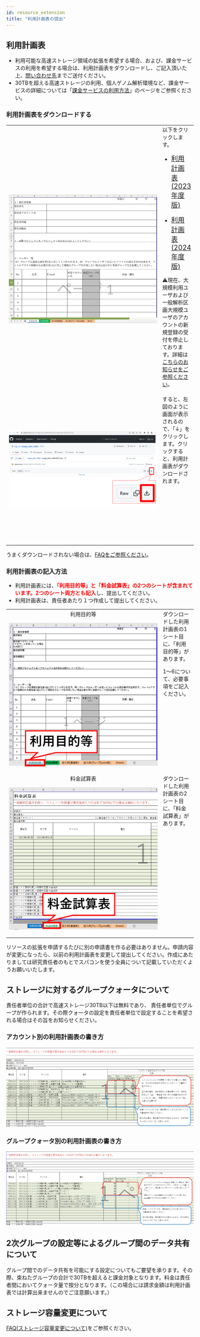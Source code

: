 ```yaml
---
id: resource_extension
title: "利用計画表の提出"
---
```


## 利用計画表


- 利用可能な高速ストレージ領域の拡張を希望する場合、および、課金サービスの利用を希望する場合は、利用計画表をダウンロードし、ご記入頂いた上、[問い合わせ先](/application/reference)までご送付ください。
- 30TBを超える高速ストレージの利用、個人ゲノム解析環境など、課金サービスの詳細については「[課金サービスの利用方法](/application/billing_service)」のページをご参照ください。


### 利用計画表をダウンロードする

<table>
<tr>
<td width="400" height="400" align="center">

![](usageTB_plain.png)


</td>
<td valign="top">
以下をクリックします。

<a href="https://github.com/nig-sc/usage_plan_table/blob/main/usage_plan_table2023_v1.2.1.xlsx"><ul><li><font size="+1.5">利用計画表(2023年度版)</font></li></ul></a>

<a href="https://github.com/nig-sc/usage_plan_table/blob/main/usage_plan_table2024_v1.1.0.xlsx"><ul><li><font size="+1.5">利用計画表(2024年度版)</font></li></ul></a>

<p>&#x26A0;現在、大規模利用ユーザおよび一般解析区画大規模ユーザのアカウントの新規登録の受付を停止しております。詳細は<a href="https://sc.ddbj.nig.ac.jp/blog/2022-05-13-suspension-of-applications">こちらのお知らせをご参照ください</a>。</p>
</td>
</tr>
<tr>
<td width="400" height="400" align="center">

![](usageTB_plain_DL.png)


</td>
<td valign="top">
すると、左図のように画面が表示されるので、「↓」をクリックします。クリックすると、利用計画表がダウンロードされます。


</td>
</tr>
</table>

うまくダウンロードされない場合は、[<u>FAQをご参照ください</u>](/faq/faq_billing_service#利用計画表をダウンロードしようとするとwebブラウザが起動して以下の画面が表示されます)。


### 利用計画表の記入方法


- 利用計画表には、<font color="red"><b>「利用目的等」と「料金試算表」の2つのシートが含まれています。2つのシート両方とも記入</b></font>し、提出してください。
- 利用計画表は、責任者あたり１つ作成して提出してください。

<table>
<tr>
<td width="400" height="400" align="center">
利用目的等

![](purpose_of_use_etc.png)

</td>
<td valign="top">
ダウンロードした利用計画表の1シート目に、「利用目的等」があります。

1〜6について、必要事項をご記入ください。
</td>
</tr>
<tr>
<td width="400" height="400" align="center">
料金試算表

![](usageTB.png)

</td>
<td valign="top">
ダウンロードした利用計画表の2シート目に、「料金試算表」があります。
</td>

</tr>
</table>


リソースの拡張を申請するたびに別の申請書を作る必要はありません。申請内容が変更になったら、以前の利用計画表を変更して提出してください。作成にあたりましては研究責任者のもとでスパコンを使う全員について記載していただくようお願いいたします。


## ストレージに対するグループクォータについて

責任者単位の合計で高速ストレージ30TB以下は無料であり、 責任者単位でグループが作られます。その際クォータの設定を責任者単位で設定することを希望される場合はその旨をお知らせください。


### アカウント別の利用計画表の書き方
![](usage_plan_table1.png)

### グループクォータ別の利用計画表の書き方
![](usage_plan_table2.png)



## 2次グループの設定等によるグループ間のデータ共有について

グループ間でのデータ共有を可能にする設定についてもご要望を承ります。その際、束ねたグループの合計で30TBを超えると課金対象となります。料金は責任者間においてクォータ量で按分となります。（この場合には請求金額は利用計画表では計算出来ませんのでご注意願います。）

## ストレージ容量変更について

[FAQ(ストレージ容量変更について)](/faq/faq_change_StorageCapacity)をご参照ください。

